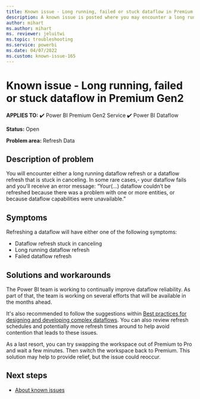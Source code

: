 ```yaml
---
title: Known issue - Long running, failed or stuck dataflow in Premium Gen2
description: A known issue is posted where you may encounter a long running, failed or stuck dataflow on Premium Gen2.
author: mihart
ms.author: mihart
ms. reviewer: jeluitwi
ms.topic: troubleshooting  
ms.service: powerbi
ms.date: 04/07/2022
ms.custom: known-issue-165
---
```


# Known issue - Long running, failed or stuck dataflow in Premium Gen2

**APPLIES TO:** ✔️ Power BI Premium Gen2 Service ✔️ Power BI Dataflow

**Status:** Open

**Problem area:** Refresh Data

## Description of problem

You will encounter either a long running dataflow refresh or a dataflow refresh that is stuck in canceling. In some rare cases,- your dataflow fails and you'll receive an error message: “Your(…) dataflow couldn’t be refreshed because there was a problem with one or more entities, or because dataflow capabilities were unavailable.”

## Symptoms

Refreshing a dataflow will have either one of the following symptoms:

- Dataflow refresh stuck in canceling
- Long running dataflow refresh
- Failed dataflow refresh

## Solutions and workarounds

The Power BI team is working to continually improve dataflow reliability. As part of that, the team is working on several efforts that will be available in the months ahead.

It's also recommended to follow the suggestions within  [Best practices for designing and developing complex dataflows](/power-query/dataflows/best-practices-developing-complex-dataflows). You can also review refresh schedules and potentially move refresh times around to help avoid contention that leads to these issues.

As a last resort, you can try swapping the workspace out of Premium to Pro and wait a few minutes. Then switch the workspace back to Premium. This solution may help to provide relief, but the issue could reoccur.

## Next steps

- [About known issues](power-bi-known-issues.md)
